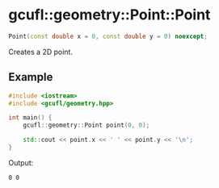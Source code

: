 # gcufl::geometry::Point::Point
```cpp
Point(const double x = 0, const double y = 0) noexcept;
```
Creates a 2D point.
## Example
```cpp
#include <iostream>
#include <gcufl/geometry.hpp>

int main() {
	gcufl::geometry::Point point(0, 0);

	std::cout << point.x << ' ' << point.y << '\n';
}
```
Output:
```
0 0
```
